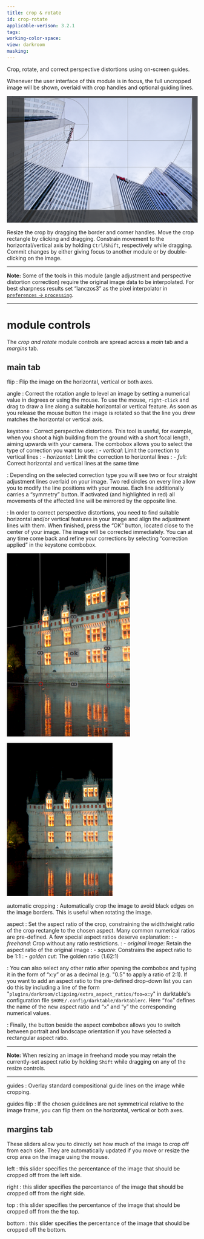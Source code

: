 ```yaml
---
title: crop & rotate
id: crop-rotate
applicable-verison: 3.2.1
tags: 
working-color-space:  
view: darkroom
masking: 
---
```


Crop, rotate, and correct perspective distortions using on-screen guides.

Whenever the user interface of this module is in focus, the full uncropped image will be shown, overlaid with crop handles and optional guiding lines.

![screen controls](./crop-rotate/screen-controls.png#w75)

Resize the crop by dragging the border and corner handles. Move the crop rectangle by clicking and dragging. Constrain movement to the horizontal/vertical axis by holding `Ctrl`/`Shift`, respectively while dragging. Commit changes by either giving focus to another module or by double-clicking on the image.

---

**Note:** Some of the tools in this module (angle adjustment and perspective distortion correction) require the original image data to be interpolated. For best sharpness results set “lanczos3” as the pixel interpolator in [`preferences` -> `processing`](../../preferences-settings/processing.md).

---

# module controls

The _crop and rotate_ module controls are spread across a _main_ tab and a _margins_ tab.

## main tab

flip
: Flip the image on the horizontal, vertical or both axes.

angle
: Correct the rotation angle to level an image by setting a numerical value in degrees or using the mouse. To use the mouse, `right-click` and drag to draw a line along a suitable horizontal or vertical feature. As soon as you release the mouse button the image is rotated so that the line you drew matches the horizontal or vertical axis.

keystone
: Correct perspective distortions. This tool is useful, for example, when you shoot a high building from the ground with a short focal length, aiming upwards with your camera. The combobox allows you to select the type of correction you want to use:
: - _vertical_: Limit the correction to vertical lines
: - _horizontal_: Limit the correction to horizontal lines
: - _full_: Correct horizontal and vertical lines at the same time

: Depending on the selected correction type you will see two or four straight adjustment lines overlaid on your image. Two red circles on every line allow you to modify the line positions with your mouse. Each line additionally carries a “symmetry” button. If activated (and highlighted in red) all movements of the affected line will be mirrored by the opposite line.

: In order to correct perspective distortions, you need to find suitable horizontal and/or vertical features in your image and align the adjustment lines with them. When finished, press the “OK” button, located close to the center of your image. The image will be corrected immediately. You can at any time come back and refine your corrections by selecting “correction applied” in the keystone combobox.

![keystone set](./crop-rotate/keystone-set.png#w25) 

![keystone applied](./crop-rotate/keystone-applied.png#w25)

automatic cropping
: Automatically crop the image to avoid black edges on the image borders. This is useful when rotating the image.

aspect
: Set the aspect ratio of the crop, constraining the width:height ratio of the crop rectangle to the chosen aspect. Many common numerical ratios are pre-defined. A few special aspect ratios deserve explanation:
: - _freehand_: Crop without any ratio restrictions. 
: - _original image_: Retain the aspect ratio of the original image
: - _square_: Constrains the aspect ratio to be 1:1
: - _golden cut_: The golden ratio (1.62:1)

: You can also select any other ratio after opening the combobox and typing it in the form of “x:y” or as a decimal (e.g. "0.5" to apply a ratio of 2:1). If you want to add an aspect ratio to the pre-defined drop-down list you can do this by including a line of the form "`plugins/darkroom/clipping/extra_aspect_ratios/foo=x:y`" in darktable's configuration file `$HOME/.config/darktable/darktablerc`. Here “`foo`” defines the name of the new aspect ratio and “`x`” and “`y`” the corresponding numerical values.

: Finally, the button beside the aspect combobox allows you to switch between portrait and landscape orientation if you have selected a rectangular aspect ratio.

---

**Note:** When resizing an image in freehand mode you may retain the currently-set aspect ratio by holding `Shift` while dragging on any of the resize controls.

---

guides
: Overlay standard compositional guide lines on the image while cropping. 

guides flip
: If the chosen guidelines are not symmetrical relative to the image frame, you can flip them on the horizontal, vertical or both axes.

## margins tab

These sliders allow you to directly set how much of the image to crop off from each side. They are automatically updated if you move or resize the crop area on the image using the mouse.

left
: this slider specifies the percentance of the image that should be cropped off from the left side.

right
: this slider specifies the percentance of the image that should be cropped off from the right side.

top
: this slider specifies the percentance of the image that should be cropped off from the the top.

bottom
: this slider specifies the percentance of the image that should be cropped off the bottom.

